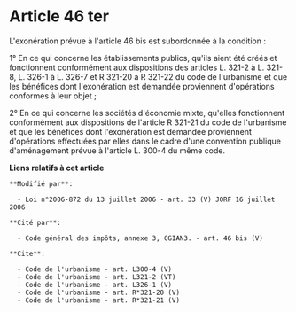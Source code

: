 # Article 46 ter

L'exonération prévue à l'article 46 bis est subordonnée à la condition : 

1° En ce qui concerne les établissements publics, qu'ils aient été créés et fonctionnent conformément aux dispositions des
articles L. 321-2 à L. 321-8, L. 326-1 à L. 326-7 et R 321-20 à R 321-22 du code de l'urbanisme et que les bénéfices dont
l'exonération est demandée proviennent d'opérations conformes à leur objet ; 

2° En ce qui concerne les sociétés d'économie mixte, qu'elles fonctionnent conformément aux dispositions de l'article R
321-21 du code de l'urbanisme et que les bénéfices dont l'exonération est demandée proviennent d'opérations effectuées par
elles dans le cadre d'une convention publique d'aménagement prévue à l'article L. 300-4 du même code.

**Liens relatifs à cet article**

	**Modifié par**:

	  - Loi n°2006-872 du 13 juillet 2006 - art. 33 (V) JORF 16 juillet 2006

	**Cité par**:

	  - Code général des impôts, annexe 3, CGIAN3. - art. 46 bis (V)

	**Cite**:

	  - Code de l'urbanisme - art. L300-4 (V)
	  - Code de l'urbanisme - art. L321-2 (VT)
	  - Code de l'urbanisme - art. L326-1 (V)
	  - Code de l'urbanisme - art. R*321-20 (V)
	  - Code de l'urbanisme - art. R*321-21 (V)
